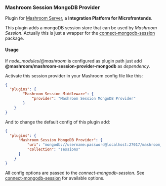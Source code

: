 
### Mashroom Session MongoDB Provider

Plugin for [Mashroom Server](https://www.mashroom-server.com), a **Integration Platform for Microfrontends**. 

This plugin adds a mongoDB session store that can be used by _Mashroom Session_.
Actually this is just a wrapper for the [connect-mongodb-session](https://github.com/mongodb-js/connect-mongodb-session) package.

#### Usage

If *node_modules/@mashroom* is configured as plugin path just add **@mashroom/mashroom-session-provider-mongodb** as *dependency*.

Activate this session provider in your Mashroom config file like this:

```json
{
  "plugins": {
        "Mashroom Session Middleware": {
            "provider": "Mashroom Session MongoDB Provider"
        }
    }
}
```

And to change the default config of this plugin add:

```json
{
  "plugins": {
      "Mashroom Session MongoDB Provider": {
          "uri": "mongodb://username:password@localhost:27017/mashroom_session?connectTimeoutMS=1000&socketTimeoutMS=2500",
          "collection": "sessions"
      }
    }
}
```

All config options are passed to the _connect-mongodb-session_. 
See [connect-mongodb-session](https://github.com/mongodb-js/connect-mongodb-session) for available options.

